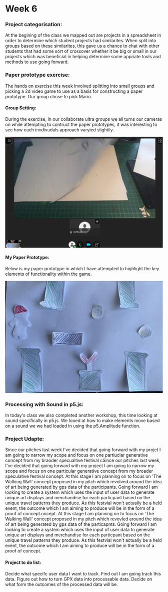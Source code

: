 # Week 6 



### Project categorisation:
At the begining of the class we mapped out are projects in a spreadsheet in order to determine which student projects had similarites. When split into groups based on these similarites, this gave us a chance to chat with other students that had some sort of crossover whether it be big or small in our projects which was beneficial in helping determine some appriate tools and methods to use going forward.

### Paper prototype exercise:
The hands on exercise this week involved splitting into small groups and picking a 2d video game to use as a basis for constructing a paper prototype. 
Our group chose to pick Mario.

#### Group Setting: 
During the exercise, in our collaborate ultra groups we all turns our cameras on while attempting to contruct the paper prototypes, it was interesting to see how each invdivudals approach varyied slightily.

![](PaperProto3.png)


#### My Paper Prototype:
Below is my paper prototype in which I have attempted to highlight the key elements of functionality within the game.

![](PaperProto.gif)


### Processing with Sound in p5.js:
In today's class we also completed another workshop, this time looking at sound specifically in p5.js. We looed at how to make elements move based on a sound we we had loaded in using the p5.Amplitude function.

### Project Udapte: 
Since our pitches last week I've decided that going forward with my projet I am going to narrow my scope and focus on one partiuclar generative concept from my braoder specualtive festival cSince our pitches last week, I've decided that going forward with my project I am going to narrow my scope and focus on one particular generative concept from my broader speculative festival concept. At this stage I am planning on to focus on 'The Walking Wall' concept proposed in my pitch which revolved around the idea of art being generated by gps data of the participants. Going forward I am looking to create a system which uses the input of user data to generate unique art displays and merchandise for each particpant based on the unique travel patterns they produce. As this festvial won't actually be a held event, the outcome which I am aiming to produce will be in the form of a proof of concept.oncept. At this stage I am planning on to focus on 'The Walking Wall' concept proposed in my pitch which revovled around the idea of art being generated by gps data of the particapnts. Going forward I am looking to create a system which uses the input of user data to generate unique art displays and merchandise for each particpant based on the unique travel patterns they produce. As this festvial won't actually be a held event, the outcome which I am aiming to produce will be in the form of a proof of concept. 

#### Project to do list:
Decide what specifc user data I want to track. 
Find out I am going track this data.
Figure out how to turn GPX data into processable data.
Decide on what form the outcomes of the processed data will be.



